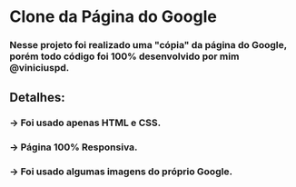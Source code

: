 # Clone da Página do Google

### Nesse projeto foi realizado uma "cópia" da página do Google, porém todo código foi 100% desenvolvido por mim @viniciuspd.

## Detalhes:

### → Foi usado apenas HTML e CSS.
### → Página 100% Responsiva.
### → Foi usado algumas imagens do próprio Google.

#


